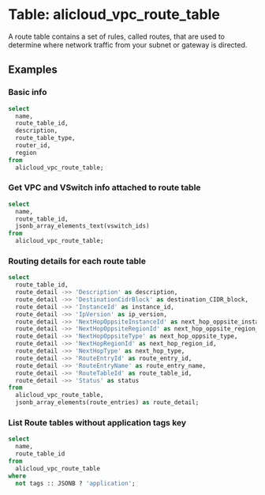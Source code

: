 # Table: alicloud_vpc_route_table

A route table contains a set of rules, called routes, that are used to determine where network traffic from your subnet or gateway is directed.

## Examples

### Basic info

```sql
select
  name,
  route_table_id,
  description,
  route_table_type,
  router_id,
  region
from
  alicloud_vpc_route_table;
```


### Get VPC and VSwitch info attached to route table

```sql
select
  name,
  route_table_id,
  jsonb_array_elements_text(vswitch_ids)
from
  alicloud_vpc_route_table;
```


### Routing details for each route table

```sql
select
  route_table_id,
  route_detail ->> 'Description' as description,
  route_detail ->> 'DestinationCidrBlock' as destination_CIDR_block,
  route_detail ->> 'InstanceId' as instance_id,
  route_detail ->> 'IpVersion' as ip_version,
  route_detail ->> 'NextHopOppsiteInstanceId' as next_hop_oppsite_instance_id,
  route_detail ->> 'NextHopOppsiteRegionId' as next_hop_oppsite_region_id,
  route_detail ->> 'NextHopOppsiteType' as next_hop_oppsite_type,
  route_detail ->> 'NextHopRegionId' as next_hop_region_id,
  route_detail ->> 'NextHopType' as next_hop_type,
  route_detail ->> 'RouteEntryId' as route_entry_id,
  route_detail ->> 'RouteEntryName' as route_entry_name,
  route_detail ->> 'RouteTableId' as route_table_id,
  route_detail ->> 'Status' as status
from
  alicloud_vpc_route_table,
  jsonb_array_elements(route_entries) as route_detail;
```


### List Route tables without application tags key

```sql
select
  name,
  route_table_id
from
  alicloud_vpc_route_table
where
  not tags :: JSONB ? 'application';
```
